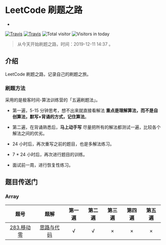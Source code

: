 # LeetCode 刷题之路
-

[![Travis](https://img.shields.io/badge/language-Java-green.svg)]()
[![Travis](https://img.shields.io/badge/language-Python-yellow.svg)]()
![Total visitor](https://visitor-count-badge.herokuapp.com/total.svg?repo_id=xxtlant.leetcode_training)
![Visitors in today](https://visitor-count-badge.herokuapp.com/today.svg?repo_id=xxtlant.leetcode_training)

> 从今天开始刷题之路，时间：2019-12-11 14:37 。

## 介绍

LeetCode 刷题之路，记录自己的刷题之旅。

### 刷题方法

采用的是极客时间-算法训练营的「五遍刷题法」。

- 第一遍，5-15 分钟思考，想不出来就直接看解法
	**重点是理解算法，而不是自创算法，默写+背诵的方式，记住算法**。

- 第二遍，在背诵熟悉后，**马上动手写**
	尽量把所有的解法都测试一遍，比较各个解法之间的优劣。
- 24 小时后，再次重写之前的题目，也是多解法练习。
- 7 * 24 小时后，再次进行题目的训练。
- 面试前一周，进行恢复性练习。

## 题目传送门

### Array

| 题号 | 题解 | 第一遍 | 第二遍 | 第三遍 | 第四遍 | 第五遍 |
|:-: | :-: | :-: | :-: | :-:|:-:|:-:|
|[283.移动零](https://leetcode-cn.com/problems/move-zeroes/)|[思路与代码](Array/283.&#32;移动零.md) | √ | √ | × | × | × |
